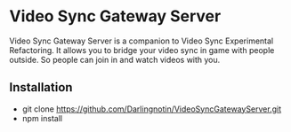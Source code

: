 # Video Sync Gateway Server
Video Sync Gateway Server is a companion to Video Sync Experimental Refactoring.
It allows you to bridge your video sync in game with people outside. So people can join in and watch videos with you.

Installation
---
* git clone https://github.com/Darlingnotin/VideoSyncGatewayServer.git 
* npm install

